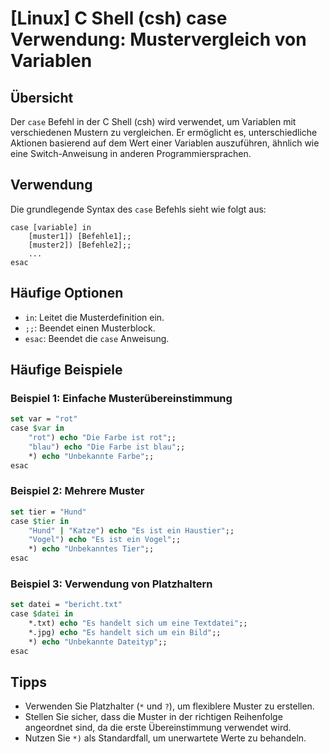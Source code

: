 # [Linux] C Shell (csh) case Verwendung: Mustervergleich von Variablen

## Übersicht
Der `case` Befehl in der C Shell (csh) wird verwendet, um Variablen mit verschiedenen Mustern zu vergleichen. Er ermöglicht es, unterschiedliche Aktionen basierend auf dem Wert einer Variablen auszuführen, ähnlich wie eine Switch-Anweisung in anderen Programmiersprachen.

## Verwendung
Die grundlegende Syntax des `case` Befehls sieht wie folgt aus:

```
case [variable] in
    [muster1]) [Befehle1];;
    [muster2]) [Befehle2];;
    ...
esac
```

## Häufige Optionen
- `in`: Leitet die Musterdefinition ein.
- `;;`: Beendet einen Musterblock.
- `esac`: Beendet die `case` Anweisung.

## Häufige Beispiele

### Beispiel 1: Einfache Musterübereinstimmung
```csh
set var = "rot"
case $var in
    "rot") echo "Die Farbe ist rot";;
    "blau") echo "Die Farbe ist blau";;
    *) echo "Unbekannte Farbe";;
esac
```

### Beispiel 2: Mehrere Muster
```csh
set tier = "Hund"
case $tier in
    "Hund" | "Katze") echo "Es ist ein Haustier";;
    "Vogel") echo "Es ist ein Vogel";;
    *) echo "Unbekanntes Tier";;
esac
```

### Beispiel 3: Verwendung von Platzhaltern
```csh
set datei = "bericht.txt"
case $datei in
    *.txt) echo "Es handelt sich um eine Textdatei";;
    *.jpg) echo "Es handelt sich um ein Bild";;
    *) echo "Unbekannte Dateityp";;
esac
```

## Tipps
- Verwenden Sie Platzhalter (`*` und `?`), um flexiblere Muster zu erstellen.
- Stellen Sie sicher, dass die Muster in der richtigen Reihenfolge angeordnet sind, da die erste Übereinstimmung verwendet wird.
- Nutzen Sie `*)` als Standardfall, um unerwartete Werte zu behandeln.
